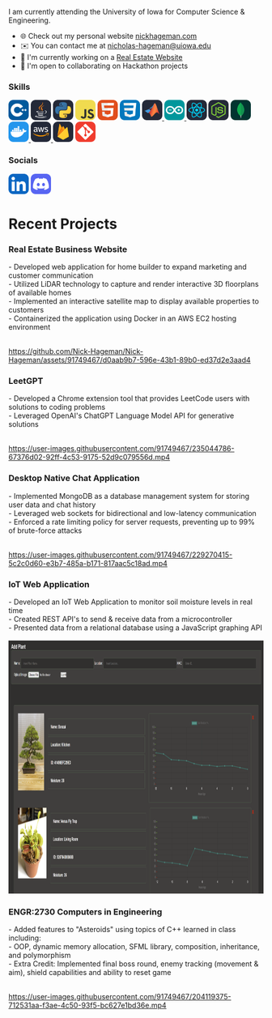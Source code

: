 I am currently attending the University of Iowa for Computer Science & Engineering.

* 🌐  Check out my personal website [nickhageman.com](http://nickhageman.com)
* ✉️  You can contact me at [nicholas-hageman@uiowa.edu](mailto:nicholas-hageman@uiowa.edu)
* 🏡  I'm currently working on a [Real Estate Website](https://hageman-homes.com)
* 🤝  I'm open to collaborating on Hackathon projects

### Skills

<p align="left">
<a href="https://docs.microsoft.com/en-us/cpp/?view=msvc-170" target="_blank" rel="noreferrer"><img src="https://github.com/tandpfun/skill-icons/blob/main/icons/CPP.svg" width="40" height="40" alt="C++" /></a>
 <a href="https://docs.oracle.com/en/java/" target="_blank" rel="noreferrer"><img src="https://github.com/tandpfun/skill-icons/blob/main/icons/Java-Dark.svg" width="40" height="40" alt="JAVA" /></a>
<a href="https://www.python.org/" target="_blank" rel="noreferrer"><img src="https://github.com/tandpfun/skill-icons/blob/main/icons/Python-Dark.svg" width="40" height="40" alt="Python" /></a>
<a href="https://developer.mozilla.org/en-US/docs/Web/JavaScript" target="_blank" rel="noreferrer"><img src="https://github.com/tandpfun/skill-icons/blob/main/icons/JavaScript.svg" width="40" height="40" alt="JavaScript" /></a>
<a href="https://developer.mozilla.org/en-US/docs/Glossary/HTML5" target="_blank" rel="noreferrer"><img src="https://github.com/tandpfun/skill-icons/blob/main/icons/HTML.svg" width="40" height="40" alt="HTML5" /></a>
<a href="https://www.w3.org/TR/CSS/#css" target="_blank" rel="noreferrer"><img src="https://github.com/tandpfun/skill-icons/blob/main/icons/CSS.svg" width="40" height="40" alt="CSS3" /></a>
<a href="https://www.mathworks.com/" target="_blank" rel="noreferrer"> <img src="https://github.com/tandpfun/skill-icons/blob/main/icons/Matlab-Dark.svg" alt="matlab" width="40" height="40"/> </a>
<a href="https://www.arduino.cc/" target="_blank" rel="noreferrer"> <img src="https://github.com/tandpfun/skill-icons/blob/main/icons/Arduino.svg" alt="arduino" width="40" height="40"/> </a>
<a href="https://react.dev/" target="_blank" rel="noreferrer"><img src="https://github.com/tandpfun/skill-icons/blob/main/icons/React-Dark.svg" width="40" height="40" alt="ReactJS" /></a>
<a href="https://nodejs.org/en/" target="_blank" rel="noreferrer"><img src="https://github.com/tandpfun/skill-icons/blob/main/icons/NodeJS-Dark.svg" width="40" height="40" alt="NodeJS" /></a>
<a href="https://www.mongodb.com/" target="_blank" rel="noreferrer"> <img src="https://github.com/tandpfun/skill-icons/blob/main/icons/MongoDB.svg" alt="mongodb" width="40" height="40"/> </a>
<a href="https://www.docker.com/" target="_blank" rel="noreferrer"> <img src="https://github.com/tandpfun/skill-icons/blob/main/icons/Docker.svg" alt="docker" width="40" height="40"/> </a>
<a href="https://aws.amazon.com" target="_blank" rel="noreferrer"> <img src="https://github.com/tandpfun/skill-icons/blob/main/icons/AWS-Dark.svg" alt="aws" width="40" height="40"/> </a>
<a href="https://firebase.google.com/" target="_blank" rel="noreferrer"><img src="https://github.com/tandpfun/skill-icons/blob/main/icons/Firebase-Dark.svg" width="40" height="40" alt="Firebase" /></a>
 <a href="https://git-scm.com/" target="_blank" rel="noreferrer"> <img src="https://github.com/tandpfun/skill-icons/blob/main/icons/Git.svg" alt="git" width="40" height="40"/> </a>

### Socials

<p align="left">
  <a href="https://www.linkedin.com/in/nicholas-hageman-303aa721b" target="_blank" rel="noreferrer"><img src="https://github.com/tandpfun/skill-icons/blob/main/icons/LinkedIn.svg" width="40" height="40" /></a>
  <a href="https://discordapp.com/users/1920" target="_blank" rel="noreferrer"><img src="https://github.com/tandpfun/skill-icons/blob/main/icons/Discord.svg" width="40" height="40" /></a>
</p>

<h1>Recent Projects</h1>

<h3>Real Estate Business Website</h3>
-	Developed web application for home builder to expand marketing and customer communication <br>
-	Utilized LiDAR technology to capture and render interactive 3D floorplans of available homes <br>
-	Implemented an interactive satellite map to display available properties to customers <br>
-	Containerized the application using Docker in an AWS EC2 hosting environment <br><br>

https://github.com/Nick-Hageman/Nick-Hageman/assets/91749467/d0aab9b7-596e-43b1-89b0-ed37d2e3aad4

<h3>LeetGPT</h3>
-	Developed a Chrome extension tool that provides LeetCode users with solutions to coding problems <br>
-	Leveraged OpenAI's ChatGPT Language Model API for generative solutions <br><br>

https://user-images.githubusercontent.com/91749467/235044786-67376d02-92ff-4c53-9175-52d9c079556d.mp4

<h3>Desktop Native Chat Application</h3>
-	Implemented MongoDB as a database management system for storing user data and chat history<br>
-	Leveraged web sockets for bidirectional and low-latency communication<br>
-	Enforced a rate limiting policy for server requests, preventing up to 99% of brute-force attacks<br><br>

https://user-images.githubusercontent.com/91749467/229270415-5c2c0d60-e3b7-485a-b171-817aac5c18ad.mp4

<h3>IoT Web Application</h3>
-	Developed an IoT Web Application to monitor soil moisture levels in real time <br>
-	Created REST API's to send & receive data from a microcontroller <br>
-	Presented data from a relational database using a JavaScript graphing API <br><br>
<img src="screenshot5.PNG" width="1000px;" height="500px">

<h3>ENGR:2730 Computers in Engineering</h3>
-	Added features to "Asteroids" using topics of C++ learned in class including:<br>
-	OOP, dynamic memory allocation, SFML library, composition, inheritance, and polymorphism <br>
-	Extra Credit: Implemented final boss round, enemy tracking (movement & aim), shield capabilities and ability to reset game <br><br>

https://user-images.githubusercontent.com/91749467/204119375-712531aa-f3ae-4c50-93f5-bc627e1bd36e.mp4

